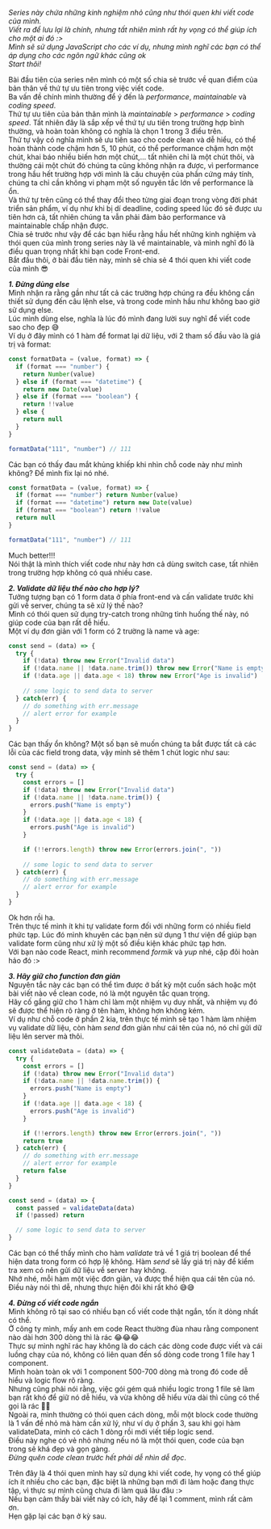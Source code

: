 *Series này chứa những kinh nghiệm nhỏ cũng như thói quen khi viết code của mình.<br/>
Viết ra để lưu lại là chính, nhưng tất nhiên mình rất hy vọng có thể giúp ích cho một ai đó :> <br/>
Mình sẽ sử dụng JavaScript cho các ví dụ, nhưng mình nghĩ các bạn có thể áp dụng cho các ngôn ngữ khác cũng ok<br />
Start thôi!*

Bài đầu tiên của series nên mình có một số chia sẻ trước về quan điểm của bản thân về thứ tự ưu tiên trong việc viết code.<br/>
Ba vấn đề chính mình thường để ý đến là *performance*, *maintainable* và *coding speed*.<br/>
Thứ tự ưu tiên của bản thân mình là *maintainable* > *performance* > *coding speed*. 
Tất nhiên đây là sắp xếp về thứ tự ưu tiên trong trường hợp bình thường, và hoàn toàn không có nghĩa là chọn 1 trong 3 điều trên.<br />
Thứ tự vậy có nghĩa mình sẽ ưu tiên sao cho code clean và dễ hiểu, có thể hoàn thành code chậm hơn 5, 10 phút, có thể performance chậm hơn một chút, khai báo nhiều biến hơn một chút,... tất nhiên chỉ là một chút thôi, và thường cái một chút đó chúng ta cũng không nhận ra được, vì performance trong hầu hết trường hợp với mình là câu chuyện của phần cứng máy tính, chúng ta chỉ cần không vi phạm một số nguyên tắc lớn về performance là ổn.<br/>
Và thứ tự trên cũng có thể thay đổi theo từng giai đoạn trong vòng đời phát triển sản phẩm, ví dụ như khi bị dí deadline, coding speed lúc đó sẽ được ưu tiên hơn cả, tất nhiên chúng ta vẫn phải đảm bảo performance và maintainable chấp nhận được.<br/>
Chia sẻ trước như vậy để các bạn hiểu rằng hầu hết những kinh nghiệm và thói quen của mình trong series này là về maintainable, và mình nghĩ đó là điều quan trọng nhất khi bạn code Front-end.<br/>
Bắt đầu thôi, ở bài đầu tiên này, mình sẽ chia sẻ 4 thói quen khi viết code của mình 😎

***1. Đừng dùng else***<br/>
Mình nhận ra rằng gần như tất cả các trường hợp chúng ra đều không cần thiết sử dụng đến câu lệnh else, và trong code mình hầu như không bao giờ sử dụng else. <br/>
Lúc mình dùng else, nghĩa là lúc đó mình đang lười suy nghĩ để viết code sao cho đẹp 😅<br/>
Ví dụ ở đây mình có 1 hàm để format lại dữ liệu, với 2 tham số đầu vào là giá trị và format:
```js
const formatData = (value, format) => {
  if (format === "number") {
    return Number(value)
  } else if (format === "datetime") {
    return new Date(value)
  } else if (format === "boolean") {
    return !!value
  } else {
    return null
  }
}

formatData("111", "number") // 111
```
Các bạn có thấy đau mắt khủng khiếp khi nhìn chỗ code này như mình không? Để mình fix lại nó nhé.
```js
const formatData = (value, format) => {
  if (format === "number") return Number(value)
  if (format === "datetime") return new Date(value)
  if (format === "boolean") return !!value
  return null
}

formatData("111", "number") // 111
```
Much better!!!<br/>
Nói thật là mình thích viết code như này hơn cả dùng switch case, tất nhiên trong trường hợp không có quá nhiều case.

***2. Validate dữ liệu thế nào cho hợp lý?*** <br/>
Tưởng tượng bạn có 1 form data ở phía front-end và cấn validate trước khi gửi về server, chúng ta sẽ xử lý thế nào?<br/>
Mình có thói quen sử dụng try-catch trong những tình huống thế này, nó giúp code của bạn rất dễ hiểu.<br/>
Một ví dụ đơn giản với 1 form có 2 trường là name và age:
```js
const send = (data) => {
  try {
    if (!data) throw new Error("Invalid data")
    if (!data.name || !data.name.trim()) throw new Error("Name is empty")
    if (!data.age || data.age < 18) throw new Error("Age is invalid")
    
    // some logic to send data to server
  } catch(err) {
    // do something with err.message
    // alert error for example
  }
}
```
Các bạn thấy ổn không? Một số bạn sẽ muốn chúng ta bắt được tất cả các lỗi của các field trong data, vậy mình sẽ thêm 1 chút logic như sau:
```js
const send = (data) => {
  try {
    const errors = []
    if (!data) throw new Error("Invalid data")
    if (!data.name || !data.name.trim()) {
      errors.push("Name is empty")
    }
    if (!data.age || data.age < 18) {
      errors.push("Age is invalid")
    }

    if (!!errors.length) throw new Error(errors.join(", "))
    
    // some logic to send data to server
  } catch(err) {
    // do something with err.message
    // alert error for example
  }
}
```
Ok hơn rồi ha.<br />
Trên thực tế mình ít khi tự validate form đối với những form có nhiều field phức tạp. Lúc đó mình khuyên các bạn nên sử dụng 1 thư viện để giúp bạn validate form cũng như xử lý một số điều kiện khác phức tạp hơn.<br/>
Với bạn nào code React, mình recommend *formik* và *yup* nhé, cặp đôi hoàn hảo đó :>

***3. Hãy giữ cho function đơn giản***<br/>
Nguyên tắc này các bạn có thể tìm được ở bất kỳ một cuốn sách hoặc một bài viết nào về clean code, nó là một nguyên tắc quan trọng.<br />
Hãy cố gắng giữ cho 1 hàm chỉ làm một nhiệm vụ duy nhất, và nhiệm vụ đó sẽ được thể hiện rõ ràng ở tên hàm, không hơn không kém.<br />
Ví dụ như chỗ code ở phần 2 kia, trên thực tế mình sẽ tạo 1 hàm làm nhiệm vụ validate dữ liệu, còn hàm *send* đơn giản như cái tên của nó, nó chỉ gửi dữ liệu lên server mà thôi.
```js
const validateData = (data) => {
  try {
    const errors = []
    if (!data) throw new Error("Invalid data")
    if (!data.name || !data.name.trim()) {
      errors.push("Name is empty")
    }
    if (!data.age || data.age < 18) {
      errors.push("Age is invalid")
    }

    if (!!errors.length) throw new Error(errors.join(", "))
    return true
  } catch(err) {
    // do something with err.message
    // alert error for example
    return false
  }
}

const send = (data) => {
  const passed = validateData(data)
  if (!passed) return

  // some logic to send data to server
}
```
Các bạn có thể thấy mình cho hàm *validate* trả về 1 giá trị boolean để thể hiện data trong form có hợp lệ không. Hàm *send* sẽ lấy giá trị này để kiểm tra xem có nên gửi dữ liệu về server hay không.<br />
Nhớ nhé, mỗi hàm một việc đơn giản, và được thể hiện qua cái tên của nó. Điều này nói thì dễ, nhưng thực hiện đôi khi rất khó 😅😅

***4. Đừng cố viết code ngắn***<br/>
Mình không rõ tại sao có nhiều bạn cố viết code thật ngắn, tốn ít dòng nhất có thể. <br/>
Ở công ty mình, mấy anh em code React thường đùa nhau rằng component nào dài hơn 300 dòng thì là rác 😂😂😂<br/>
Thực sự mình nghĩ rác hay không là do cách các dòng code được viết và cái luồng chạy của nó, không có liên quan đến số dòng code trong 1 file hay 1 component.<br/>
Mình hoàn toàn ok với 1 component 500-700 dòng mà trong đó code dễ hiểu và logic flow rõ ràng. <br/>
Nhưng cũng phải nói rằng, việc gói gém quá nhiều logic trong 1 file sẽ làm bạn rất khó để giữ nó dễ hiểu, và vừa không dễ hiểu vừa dài thì cũng có thể gọi là rác 🤣🤣<br/>
Ngoài ra, mình thường có thói quen cách dòng, mỗi một block code thường là 1 vấn đề nhỏ mà hàm cần xử lý, như ví dụ ở phần 3, sau khi gọi hàm validateData, mình có cách 1 dòng rồi mới viết tiếp logic send.<br />
Điều này nghe có vẻ nhỏ nhưng nếu nó là một thói quen, code của bạn trong sẽ khá đẹp và gọn gàng.<br/>
*Đừng quên code clean trước hết phải dễ nhìn dễ đọc*.

Trên đây là 4 thói quen mình hay sử dụng khi viết code, hy vọng có thể giúp ích ít nhiều cho các bạn, đặc biệt là những bạn mới đi làm hoặc đang thực tập, vì thực sự mình cũng chưa đi làm quá lâu đâu :><br/>
Nếu bạn cảm thấy bài viết này có ích, hãy để lại 1 comment, mình rất cảm ơn.<br />
Hẹn gặp lại các bạn ở kỳ sau.